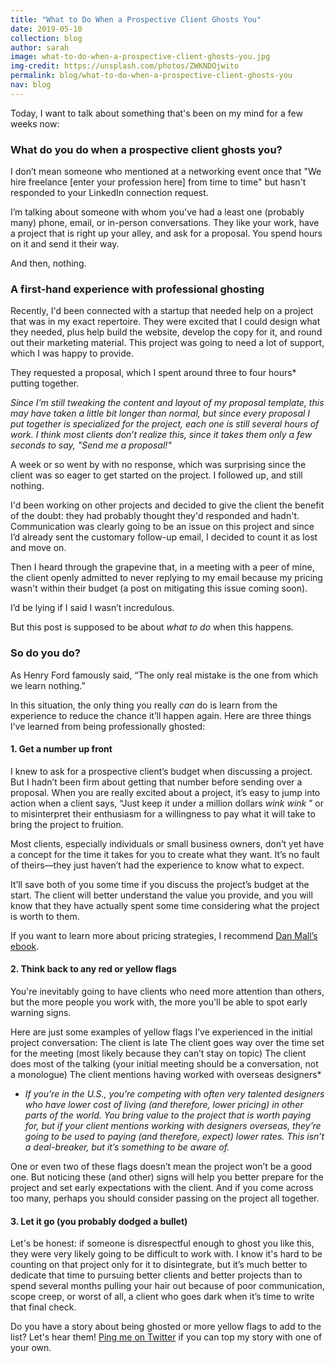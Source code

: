 ```yaml
---
title: "What to Do When a Prospective Client Ghosts You"
date: 2019-05-10
collection: blog
author: sarah
image: what-to-do-when-a-prospective-client-ghosts-you.jpg
img-credit: https://unsplash.com/photos/ZWKNDOjwito
permalink: blog/what-to-do-when-a-prospective-client-ghosts-you
nav: blog
---
```


Today, I want to talk about something that's been on my mind for a few weeks now:

### What do you do when a prospective client ghosts you?

I don’t mean someone who mentioned at a networking event once that "We hire freelance [enter your profession here] from time to time" but hasn't responded to your LinkedIn connection request.

I’m talking about someone with whom you've had a least one (probably many) phone, email, or in-person conversations. They like your work, have a project that is right up your alley, and ask for a proposal. You spend hours on it and send it their way.

And then, nothing.

### A first-hand experience with professional ghosting

Recently, I'd been connected with a startup that needed help on a project that was in my exact repertoire. They were excited that I could design what they needed, plus help build the website, develop the copy for it, and round out their marketing material. This project was going to need a lot of support, which I was happy to provide.

They requested a proposal, which I spent around three to four hours* putting together.

*Since I'm still tweaking the content and layout of my proposal template, this may have taken a little bit longer than normal, but since every proposal I put together is specialized for the project, each one is still several hours of work. I think most clients don’t realize this, since it takes them only a few seconds to say, "Send me a proposal!"*

A week or so went by with no response, which was surprising since the client was so eager to get started on the project. I followed up, and still nothing.

I'd been working on other projects and decided to give the client the benefit of the doubt: they had probably thought they'd responded and hadn't. Communication was clearly going to be an issue on this project and since I’d already sent the customary follow-up email, I decided to count it as lost and move on.

Then I heard through the grapevine that, in a meeting with a peer of mine, the client openly admitted to never replying to my email because my pricing wasn't within their budget (a post on mitigating this issue coming soon).

I’d be lying if I said I wasn’t incredulous.

But this post is supposed to be about *what to do* when this happens.

### So do you do?

As Henry Ford famously said, “The only real mistake is the one from which we learn nothing.”

In this situation, the only thing you really *can* do is learn from the experience to reduce the chance it’ll happen again. Here are three things I’ve learned from being professionally ghosted:

#### 1. Get a number up front

I knew to ask for a prospective client’s budget when discussing a project. But I hadn’t been firm about getting that number before sending over a proposal. When you are really excited about a project, it’s easy to jump into action when a client says, “Just keep it under a million dollars *wink* *wink* ” or to misinterpret their enthusiasm for a willingness to pay what it will take to bring the project to fruition.

Most clients, especially individuals or small business owners, don’t yet have a concept for the time it takes for you to create what they want. It’s no fault of theirs—they just haven’t had the experience to know what to expect.

It’ll save both of you some time if you discuss the project’s budget at the start. The client will better understand the value you provide, and you will know that they have actually spent some time considering what the project is worth to them.

If you want to learn more about pricing strategies, I recommend <a href=”https://abookapart.com/products/pricing-design” target=”____blank”>Dan Mall’s ebook</a>.

#### 2. Think back to any red or yellow flags

You're inevitably going to have clients who need more attention than others, but the more people you work with, the more you'll be able to spot early warning signs.  

Here are just some examples of yellow flags I’ve experienced in the initial project conversation:
The client is late
The client goes way over the time set for the meeting (most likely because they can’t stay on topic)
The client does most of the talking (your initial meeting should be a conversation, not a monologue)
The client mentions having worked with overseas designers*

* *If you’re in the U.S., you’re competing with often very talented designers who have lower cost of living (and therefore, lower pricing) in other parts of the world. You bring value to the project that is worth paying for, but if your client mentions working with designers overseas, they’re going to be used to paying (and therefore, expect) lower rates. This isn’t a deal-breaker, but it’s something to be aware of.*

One or even two of these flags doesn’t mean the project won’t be a good one. But noticing these (and other) signs will help you better prepare for the project and set early expectations with the client. And if you come across too many, perhaps you should consider passing on the project all together.

#### 3. Let it go (you probably dodged a bullet)

Let's be honest: if someone is disrespectful enough to ghost you like this, they were very likely going to be difficult to work with. I know it's hard to be counting on that project only for it to disintegrate, but it’s much better to dedicate that time to pursuing better clients and better projects than to spend several months pulling your hair out because of poor communication, scope creep, or worst of all, a client who goes dark when it’s time to write that final check.

Do you have a story about being ghosted or more yellow flags to add to the list? Let's hear them! <a href="https://twitter.com/sarah_june12" target="____blank">Ping me on Twitter</a> if you can top my story with one of your own.
